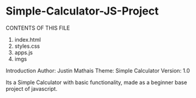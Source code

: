 # Simple-Calculator-JS-Project

CONTENTS OF THIS FILE

1. index.html
2. styles.css
3. apps.js 
4. imgs

Introduction 
Author: Justin Mathais 
Theme: Simple Calculator
Version: 1.0

Its a Simple Calculator with basic functionality, made as a beginner base project of javascript.
